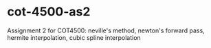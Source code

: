 # cot-4500-as2
Assignment 2 for COT4500: neville's method, newton's forward pass, hermite interpolation, cubic spline interpolation
